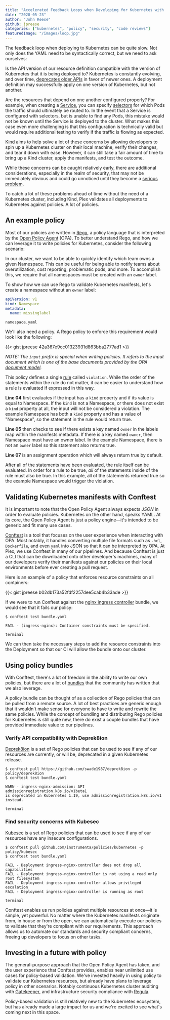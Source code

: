 ```yaml
---
title: "Accelerated Feedback Loops when Developing for Kubernetes with Conftest"
date: "2020-05-23"
author: "John Reese"
github: jpreese
categories: ["kubernetes", "policy", "security", "code reviews"]
featuredImage: "/images/loop.jpg"
---
```


The feedback loop when deploying to Kubernetes can be quite slow. Not only does the YAML need to be syntactically correct, but we need to ask ourselves:

Is the API version of our resource definition compatible with the version of Kubernetes that it is being deployed to? Kubernetes is constantly evolving, and over time, [deprecates older APIs](https://kubernetes.io/docs/reference/using-api/deprecation-policy/#deprecating-parts-of-the-api) in favor of newer ones. A deployment definition may successfully apply on one version of Kubernetes, but not another.

Are the resources that depend on one another configured properly? For example, when creating a [Service](https://kubernetes.io/docs/concepts/services-networking/service/), you can specify [selectors](https://kubernetes.io/docs/concepts/overview/working-with-objects/labels/) for which Pods the traffic should ultimately be routed to. In the event that a Service is configured with selectors, but is unable to find any Pods, this mistake would not be known until the Service is deployed to the cluster. What makes this case even more challenging is that this configuration is technically valid but would require additional testing to verify if the traffic is flowing as expected.

[Kind](https://github.com/kubernetes-sigs/kind) aims to help solve a lot of these concerns by allowing developers to spin up a Kubernetes cluster on their local machine, verify their changes, and tear it down with ease. However, it can still take a fair amount of time to bring up a Kind cluster, apply the manifests, and test the outcome.

While these concerns can be caught relatively early, there are additional considerations, especially in the realm of security, that may not be immediately obvious and could go unnoticed until they become a [serious problem](https://unit42.paloaltonetworks.com/non-root-containers-kubernetes-cve-2019-11245-care/).

To catch a lot of these problems ahead of time without the need of a Kubernetes cluster, including Kind, Plex validates all deployments to Kubernetes against policies. A lot of policies.

## An example policy

Most of our policies are written in [Rego](https://www.openpolicyagent.org/docs/latest/policy-language/), a policy language that is interpreted by the [Open Policy Agent](https://www.openpolicyagent.org/) (OPA). To better understand Rego, and how we can leverage it to write policies for Kubernetes, consider the following scenario:

In our cluster, we want to be able to quickly identify which team owns a given Namespace. This can be useful for being able to notify teams about overutilization, cost reporting, problematic pods, and more. To accomplish this, we require that all namespaces must be created with an `owner` label.

To show how we can use Rego to validate Kubernetes manifests, let's create a namespace without an `owner` label:

```yaml
apiVersion: v1
kind: Namespace
metadata:
  name: missinglabel
```

```subtext
namespace.yaml
```

We'll also need a policy. A Rego policy to enforce this requirement would look like the following:

{{< gist jpreese 42a367e9cc01323931d863bba2777ad1 >}}

*NOTE: The `input` prefix is special when writing policies. It refers to the input document which is one of the base documents provided by the OPA [document model](https://www.openpolicyagent.org/docs/latest/philosophy/#the-opa-document-model).*

This policy defines a single [rule](https://www.openpolicyagent.org/docs/latest/policy-language/#rules) called `violation`. While the order of the statements within the rule do not matter, it can be easier to understand how a rule is evaluated if expressed in this way.

**Line 04** first evaluates if the input has a `kind` property and if its value is equal to Namespace. If the `kind` is not a Namespace, or there does not exist a `kind` property at all, the input will not be considered a violation. The example Namespace has both a `kind` property and has a value of "Namespace", so the statement in the rule would return true.

**Line 05** then checks to see if there exists a key named `owner` in the labels map within the manifests metadata. If there is a key named `owner`, then Namespace must have an owner label. In the example Namespace, there is not an `owner` label so this statement also returns true.

**Line 07** is an assignment operation which will always return true by default.

After all of the statements have been evaluated, the rule itself can be evaluated. In order for a rule to be true, _all_ of the statements inside of the rule must also be true. In this example, all of the statements returned true so the example Namespace would trigger the violation.

## Validating Kubernetes manifests with Conftest

It is important to note that the Open Policy Agent always expects _JSON_ in order to evaluate policies. Kubernetes on the other hand, speaks YAML. At its core, the Open Policy Agent is just a policy engine—it's intended to be generic and fit many use cases.

[Conftest](https://github.com/open-policy-agent/conftest) is a tool that focuses on the user experience when interacting with OPA. Most notably, it handles converting multiple file formats such as `.hcl`, `Dockerfile`, and even `yaml` into JSON so that it can be interpreted by OPA. At Plex, we use Conftest in many of our pipelines. And because Conftest is just a CLI that can be downloaded onto other developer's machines, many of our developers verify their manifests against our policies on their local environments before ever creating a pull request.

Here is an example of a policy that enforces resource constraints on all containers:

{{< gist jpreese b02db173a52fdf2257dee5cab4b33ade >}}

If we were to run Conftest against the [nginx ingress controller](https://github.com/kubernetes/ingress-nginx/blob/master/deploy/static/provider/cloud/deploy.yaml) bundle, we would see that it fails our policy:

```shell
$ conftest test bundle.yaml

FAIL - (ingress-nginx): Container constraints must be specified.
```

```subtext
terminal
```

We can then take the necessary steps to add the resource constraints into the Deployment so that our CI will allow the bundle onto our cluster.

## Using policy bundles

With Conftest, there's a lot of freedom in the ability to write our own policies, but there are a lot of [bundles](https://www.conftest.dev/sharing/) that the community has written that we also leverage.

A policy bundle can be thought of as a collection of Rego policies that can be pulled from a remote source. A lot of best practices are generic enough that it wouldn't make sense for everyone to have to write and rewrite the same policies. While the concept of bundling and distributing Rego policies for Kubernetes is still quite new, there do exist a couple bundles that have provided immediate value to our pipelines.

### Verify API compatibility with Deprek8ion

[Deprek8ion](https://github.com/swade1987/deprek8ion) is a set of Rego policies that can be used to see if any of our resources are currently, or will be, deprecated in a given Kubernetes release.

```shell
$ conftest pull https://github.com/swade1987/deprek8ion -p policy/deprek8ion
$ conftest test bundle.yaml

WARN - ingress-nginx-admission: API admissionregistration.k8s.io/v1beta1
is deprecated in Kubernetes 1.19, use admissionregistration.k8s.io/v1 instead.
```

```subtext
terminal
```

### Find security concerns with Kubesec

[Kubesec](https://kubesec.io/) is a set of Rego policies that can be used to see if any of our resources have any insecure configurations.

```shell
$ conftest pull github.com/instrumenta/policies/kubernetes -p policy/kubesec
$ conftest test bundle.yaml

FAIL - Deployment ingress-nginx-controller does not drop all capabilities
FAIL - Deployment ingress-nginx-controller is not using a read only root filesystem
FAIL - Deployment ingress-nginx-controller allows privileged escalation
FAIL - Deployment ingress-nginx-controller is running as root
```

```subtext
terminal
```

Conftest enables us run policies against multiple resources at once—it is simple, yet powerful. No matter where the Kubernetes manifests originate from, in house or from the open, we can automatically execute our policies to validate that they're compliant with our requirements. This approach allows us to automate our standards and security compliant concerns, freeing up developers to focus on other tasks.

## Investing in a future with policy

The general-purpose approach that the Open Policy Agent has taken, and the user experience that Conftest provides, enables near unlimited use cases for policy-based validation. We've invested heavily in using policy to validate our Kubernetes resources, but already have plans to leverage policy in other scenarios. Notably continuous Kubernetes cluster auditing with [Gatekeeper](https://github.com/open-policy-agent/gatekeeper), and infrastructure security compliance with [Regula](https://github.com/fugue/regula).

Policy-based validation is still relatively new to the Kubernetes ecosystem, but has already made a large impact for us and we're excited to see what's coming next in this space.
